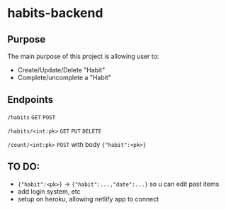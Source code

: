 # habits-backend

## Purpose

The main purpose of this project is allowing user to:
- Create/Update/Delete "Habit"
- Complete/uncomplete a "Habit"

## Endpoints
```/habits``` ```GET``` ```POST```

```/habits/<int:pk>``` ```GET``` ```PUT``` ```DELETE```

```/count/<int:pk>``` ```POST``` with body ```{"habit":<pk>}``` 

## TO DO:
 
- ```{"habit":<pk>}``` -> ```{"habit":...,"date":...}``` so u can edit past items
- add login system, etc
- setup on heroku, allowing netlify app to connect